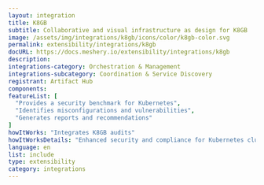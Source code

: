 ```yaml
---
layout: integration
title: K8GB
subtitle: Collaborative and visual infrastructure as design for K8GB
image: /assets/img/integrations/k8gb/icons/color/k8gb-color.svg
permalink: extensibility/integrations/k8gb
docURL: https://docs.meshery.io/extensibility/integrations/k8gb
description: 
integrations-category: Orchestration & Management
integrations-subcategory: Coordination & Service Discovery
registrant: Artifact Hub
components: 
featureList: [
  "Provides a security benchmark for Kubernetes",
  "Identifies misconfigurations and vulnerabilities",
  "Generates reports and recommendations"
]
howItWorks: "Integrates K8GB audits"
howItWorksDetails: "Enhanced security and compliance for Kubernetes clusters"
language: en
list: include
type: extensibility
category: integrations
---
```

